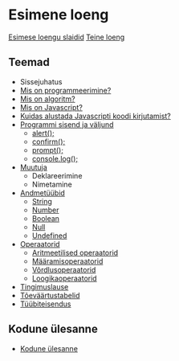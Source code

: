 # Esimene loeng

[Esimese loengu slaidid](../loeng_01/slaidid.pdf)
[Teine loeng](../loeng_02/README.md)

## Teemad

- Sissejuhatus
- [Mis on programmeerimine?](../../concepts/programmeerimine/README.md)
- [Mis on algoritm?](../../concepts/algoritm/README.md)
- [Mis on Javascript?](../../concepts/javascript/README.md)
- [Kuidas alustada Javascripti koodi kirjutamist?](../../concepts/alustamine/README.md)
- [Programmi sisend ja väljund](../../concepts/suhtlemine/README.md)
  - [alert();](../../concepts/alert/README.md)
  - [confirm();](../../concepts/confirm/README.md)
  - [prompt();](../../concepts/prompt/README.md)
  - [console.log();](../../concepts/console/README.md)
- [Muutuja](../../concepts/muutuja/README.md)
  - Deklareerimine
  - Nimetamine
- [Andmetüübid](../../concepts/andmetyybid/README.md)
  - [String](../../concepts/string/README.md)
  - [Number](../../concepts/number/README.md)
  - [Boolean](../../concepts/boolean/README.md)
  - [Null](../../concepts/null/README.md)
  - [Undefined](../../concepts/undefined/README.md)
- [Operaatorid](../../concepts/operaatorid/README.md)
  - [Aritmeetilised operaatorid](../../concepts/aritmeetilisedOperaatorid/README.md)
  - [Määramisoperaatorid](../../concepts/maaramisOperaatorid/README.md)
  - [Võrdlusoperaatorid](../../concepts/vordlusOperaatorid/README.md)
  - [Loogikaoperaatorid](../../concepts/loogikaOperaatorid/README.md)
- [Tingimuslause](../../concepts/tingimuslause/README.md)
- [Tõeväärtustabelid](../../concepts/toevaartusTabel/README.md)
- [Tüübiteisendus](../../concepts/tyybiteisendus/README.md)

## Kodune ülesanne

- [Kodune ülesanne](./homework.md)
